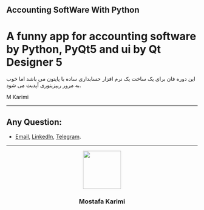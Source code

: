 ## Accounting SoftWare With Python
# A funny app for accounting software by Python, PyQt5 and ui by Qt Designer 5


<p aligne="center"> این دوره فان برای یک ساخت یک نرم افزار حسابداری ساده با پایتون می باشد اما خوب به مرور ریپزیتوری آپدیت می شود. </p>


<p aligne="center"> M Karimi </p>



---
## Any Question:
- [Email](mailto:mkarimi21@hotmail.com), [LinkedIn](https://www.linkedin.com/in/mkarimi21/), [Telegram](https://telegram.me/mkarimi21). 
     

-----


<p align="center">
  <a href="https://mr-karimi.ir/">
    <img src='https://avataaars.io/?avatarStyle=Circle&topType=ShortHairShortWaved&accessoriesType=Prescription02&hairColor=Black&facialHairType=BeardLight&facialHairColor=Black&clotheType=Hoodie&clotheColor=Black&eyeType=Wink&eyebrowType=Default&mouthType=Smile&skinColor=Light' width="100" height="100">
  </a>
</p>
<h3 align="center">Mostafa Karimi</h3>
